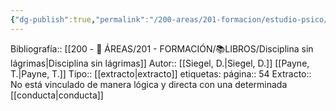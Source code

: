 ```yaml
---
{"dg-publish":true,"permalink":"/200-areas/201-formacion/estudio-psico/aislamiento-no-hace-que-aprenda/","dgPassFrontmatter":true}
---
```



Bibliografía::  [[200 - 📌 ÁREAS/201 - FORMACIÓN/📚LIBROS/Disciplina sin lágrimas\|Disciplina sin lágrimas]]
Autor::  [[Siegel, D.\|Siegel, D.]] [[Payne, T.\|Payne, T.]]
Tipo::  [[extracto\|extracto]]
etiquetas: 
página:: 54
Extracto:: No está vinculado de manera lógica y directa con una determinada [[conducta\|conducta]]
